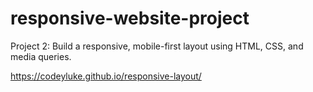 # responsive-website-project
Project 2: Build a responsive, mobile-first layout using HTML, CSS, and media queries.

https://codeyluke.github.io/responsive-layout/
